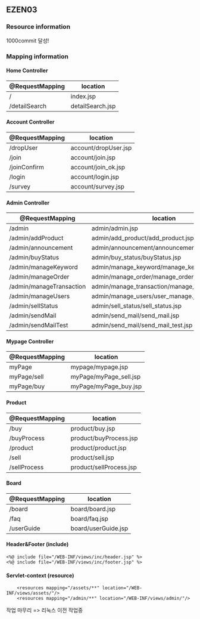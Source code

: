 ## EZEN03
### Resource information
   1000commit 달성!
    <resources mapping="/assets/**" location="/WEB-INF/views/assets/"/>
    <resources mapping="/admin/**" location="/WEB-INF/views/admin/"/>
    <resources mapping="/plugin/**" location="/WEB-INF/views/plugin/"/>
    
    
### Mapping information

#### Home Controller  
 @RequestMapping | location 
|----|----|
|/|index.jsp|
|/detailSearch|detailSearch.jsp|


#### Account Controller
 @RequestMapping | location
|----|----|
|/dropUser|account/dropUser.jsp|
|/join|account/join.jsp|
|/joinConfirm|account/join_ok.jsp|
|/login|account/login.jsp|
|/survey|account/survey.jsp|

#### Admin Controller
 @RequestMapping | location
|----|----|
|/admin|admin/admin.jsp|
|/admin/addProduct|admin/add_product/add_product.jsp|
|/admin/announcement|admin/announcement/announcement.jsp|
|/admin/buyStatus|admin/buy_status/buyStatus.jsp|
|/admin/manageKeyword|admin/manage_keyword/manage_keyword.jsp|
|/admin/manageOrder|admin/manage_order/manage_order.jsp|
|/admin/manageTransaction|admin/manage_transaction/manage_transaction.jsp|
|/admin/manageUsers|admin/manage_users/user_manage.jsp|
|/admin/sellStatus|admin/sell_status/sell_status.jsp|
|/admin/sendMail|admin/send_mail/send_mail.jsp|
|/admin/sendMailTest|admin/send_mail/send_mail_test.jsp|

#### Mypage Controller
 @RequestMapping | location 
|----|----|
|myPage|mypage/mypage.jsp|
|myPage/sell|myPage/myPage_sell.jsp|
|myPage/buy|myPage/myPage_buy.jsp|

#### Product
 @RequestMapping | location 
|----|----|
|/buy|product/buy.jsp|
|/buyProcess|product/buyProcess.jsp|
|/product|product/product.jsp|
|/sell|product/sell.jsp|
|/sellProcess|product/sellProcess.jsp|

#### Board
 @RequestMapping | location 
|----|----|
|/board|board/board.jsp|
|/faq|board/faq.jsp|
|/userGuide|board/userGuide.jsp|

#### Header&Footer (include)
    <%@ include file="/WEB-INF/views/inc/header.jsp" %>
    <%@ include file="/WEB-INF/views/inc/footer.jsp" %>
    
#### Servlet-context (resource)
        <resources mapping="/assets/**" location="/WEB-INF/views/assets/"/>
        <resources mapping="/admin/**" location="/WEB-INF/views/admin/"/>


작업 마무리 => 리눅스 이전 작업중
